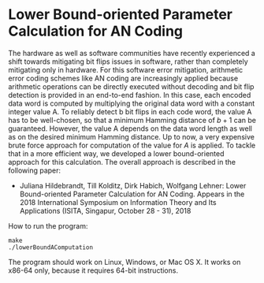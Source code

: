 # Lower Bound-oriented Parameter Calculation for AN Coding

The hardware as well as software communities have recently experienced a shift towards mitigating bit flips issues in software, rather than completely mitigating only in hardware. For this software error mitigation, arithmetic error coding schemes like AN coding are increasingly applied because arithmetic operations can be directly executed without decoding and bit flip detection is provided in an end-to-end fashion. In this case, each encoded data word is computed by multiplying the original data word with a constant integer value A. To reliably detect b bit flips in each code word, the value A has to be well-chosen, so that a minimum Hamming distance of $b+1$ can be guaranteed. However, the value A depends on the data word length as well as on the desired minimum Hamming distance.  Up to now, a very expensive brute force approach for computation of the value for $A$ is applied. To tackle that in a more efficient way, we developed a lower bound-oriented approach for this calculation. The overall approach is described in the following paper:

* Juliana Hildebrandt, Till Kolditz, Dirk Habich, Wolfgang Lehner: Lower Bound-oriented Parameter Calculation for AN Coding. Appears in the 2018 International Symposium on Information Theory and Its Applications (ISITA, Singapur, October 28 - 31), 2018

How to run the program:

```
make
./lowerBoundAComputation
```

The program should work on Linux, Windows, or Mac OS X.  It works on x86-64 only, because it requires 64-bit instructions.
